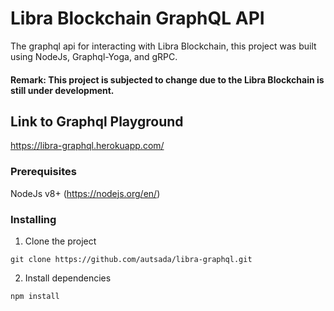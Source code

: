 # Libra Blockchain GraphQL API

The graphql api for interacting with Libra Blockchain, this project was built using NodeJs, Graphql-Yoga, and gRPC.

#### Remark: This project is subjected to change due to the Libra Blockchain is still under development.

## Link to Graphql Playground

https://libra-graphql.herokuapp.com/

### Prerequisites

NodeJs v8+ (https://nodejs.org/en/)

### Installing

1. Clone the project
```
git clone https://github.com/autsada/libra-graphql.git
```
2. Install dependencies
```
npm install
```
